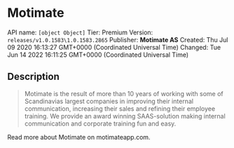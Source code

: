 # Motimate
API name: `[object Object]`
Tier: Premium
Version: `releases/v1.0.1583\1.0.1583.2865`
Publisher: **Motimate AS**
Created: Thu Jul 09 2020 16:13:27 GMT+0000 (Coordinated Universal Time)
Changed: Tue Jun 14 2022 16:11:25 GMT+0000 (Coordinated Universal Time)

## Description
> Motimate is the result of more than 10 years of working with some of Scandinavias largest companies in improving their internal communication, increasing their sales and refining their employee training. We provide an award winning SAAS-solution making internal communication and corporate training fun and easy.

Read more about Motimate on motimateapp.com.
